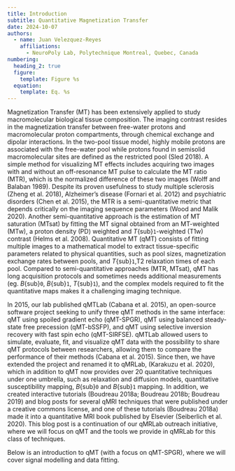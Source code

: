 ```yaml
---
title: Introduction
subtitle: Quantitative Magnetization Transfer
date: 2024-10-07
authors:
  - name: Juan Velezquez-Reyes
    affiliations:
      - NeuroPoly Lab, Polytechnique Montreal, Quebec, Canada
numbering:
  heading_2: true
  figure:
    template: Figure %s
  equation:
    template: Eq. %s
---
```


Magnetization Transfer (MT) has been extensively applied to study macromolecular biological tissue composition. The imaging contrast resides in the magnetization transfer between free-water protons and macromolecular proton compartments, through chemical exchange and dipolar interactions. In the two-pool tissue model, highly mobile protons are associated with the free-water pool while protons found in semisolid macromolecular sites are defined as the restricted pool (Sled 2018). A simple method for visualizing MT effects includes acquiring two images with and without an off-resonance MT pulse to calculate the MT ratio (MTR), which is the normalized difference of these two images (Wolff and Balaban 1989). Despite its proven usefulness to study multiple sclerosis (Zheng et al. 2018), Alzheimer’s disease (Fornari et al. 2012) and psychiatric disorders (Chen et al. 2015), the MTR is a semi-quantitative metric that depends critically on the imaging sequence parameters (Wood and Malik 2020). Another semi-quantitative approach is the estimation of MT saturation (MTsat) by fitting the MT signal obtained from an MT-weighted (MTw), a proton density (PD) weighted and _T_{sub}`1`-weighted (T1w) contrast (Helms et al. 2008). Quantitative MT (qMT) consists of fitting multiple images to a mathematical model to extract tissue-specific parameters related to physical quantities, such as pool sizes, magnetization exchange rates between pools, and _T_{sub}`1`,T2 relaxation times of each pool. Compared to semi-quantitative approaches (MTR, MTsat), qMT has long acquisition protocols and sometimes needs additional measurements (eg. _B_{sub}`0`, _B_{sub}`1`, _T_{sub}`1`), and the complex models required to fit the quantitative maps makes it a challenging imaging technique.

In 2015, our lab published qMTLab (Cabana et al. 2015), an open-source software project seeking to unify three qMT methods in the same interface: qMT using spoiled gradient echo (qMT-SPGR), qMT using balanced steady-state free precession (qMT-bSSFP), and qMT using selective inversion recovery with fast spin echo (qMT-SIRFSE). qMTLab allowed users to simulate, evaluate, fit, and visualize qMT data with the possibility to share qMT protocols between researchers, allowing them to compare the performance of their methods (Cabana et al. 2015). Since then, we have extended the project and renamed it to qMRLab, (Karakuzu et al. 2020), which in addition to qMT now provides over 20 quantitative techniques under one umbrella, such as relaxation and diffusion models, quantitative susceptibility mapping, _B_{sub}`0` and _B_{sub}`1` mapping. In addition, we created interactive tutorials (Boudreau 2018a; Boudreau 2018b; Boudreau 2019) and blog posts for several qMRI techniques that were published under a creative commons license, and one of these tutorials (Boudreau 2018a) made it into a quantitative MRI book published by Elsevier (Seiberlich et al. 2020). This blog post is a continuation of our qMRLab outreach initiative, where we will focus on qMT and the tools we provide in qMRLab for this class of techniques.

Below is an introduction to qMT (with a focus on qMT-SPGR), where we will cover signal modelling and data fitting.
